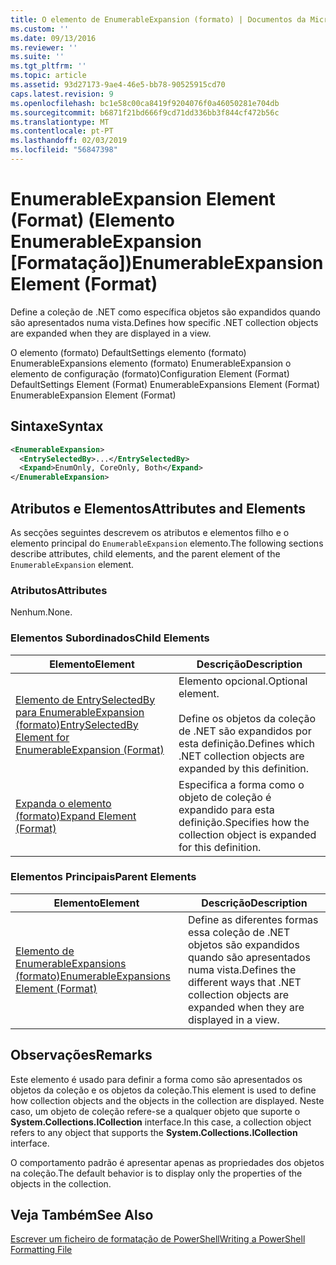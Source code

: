 ```yaml
---
title: O elemento de EnumerableExpansion (formato) | Documentos da Microsoft
ms.custom: ''
ms.date: 09/13/2016
ms.reviewer: ''
ms.suite: ''
ms.tgt_pltfrm: ''
ms.topic: article
ms.assetid: 93d27173-9ae4-46e5-bb78-90525915cd70
caps.latest.revision: 9
ms.openlocfilehash: bc1e58c00ca8419f9204076f0a46050281e704db
ms.sourcegitcommit: b6871f21bd666f9cd71dd336bb3f844cf472b56c
ms.translationtype: MT
ms.contentlocale: pt-PT
ms.lasthandoff: 02/03/2019
ms.locfileid: "56847398"
---
```

# <a name="enumerableexpansion-element-format"></a><span data-ttu-id="43489-102">EnumerableExpansion Element (Format) (Elemento EnumerableExpansion [Formatação])</span><span class="sxs-lookup"><span data-stu-id="43489-102">EnumerableExpansion Element (Format)</span></span>

<span data-ttu-id="43489-103">Define a coleção de .NET como específica objetos são expandidos quando são apresentados numa vista.</span><span class="sxs-lookup"><span data-stu-id="43489-103">Defines how specific .NET collection objects are expanded when they are displayed in a view.</span></span>

<span data-ttu-id="43489-104">O elemento (formato) DefaultSettings elemento (formato) EnumerableExpansions elemento (formato) EnumerableExpansion o elemento de configuração (formato)</span><span class="sxs-lookup"><span data-stu-id="43489-104">Configuration Element (Format) DefaultSettings Element (Format) EnumerableExpansions Element (Format) EnumerableExpansion Element (Format)</span></span>

## <a name="syntax"></a><span data-ttu-id="43489-105">Sintaxe</span><span class="sxs-lookup"><span data-stu-id="43489-105">Syntax</span></span>

```xml
<EnumerableExpansion>
  <EntrySelectedBy>...</EntrySelectedBy>
  <Expand>EnumOnly, CoreOnly, Both</Expand>
</EnumerableExpansion>
```

## <a name="attributes-and-elements"></a><span data-ttu-id="43489-106">Atributos e Elementos</span><span class="sxs-lookup"><span data-stu-id="43489-106">Attributes and Elements</span></span>

<span data-ttu-id="43489-107">As secções seguintes descrevem os atributos e elementos filho e o elemento principal do `EnumerableExpansion` elemento.</span><span class="sxs-lookup"><span data-stu-id="43489-107">The following sections describe attributes, child elements, and the parent element of the `EnumerableExpansion` element.</span></span>

### <a name="attributes"></a><span data-ttu-id="43489-108">Atributos</span><span class="sxs-lookup"><span data-stu-id="43489-108">Attributes</span></span>

<span data-ttu-id="43489-109">Nenhum.</span><span class="sxs-lookup"><span data-stu-id="43489-109">None.</span></span>

### <a name="child-elements"></a><span data-ttu-id="43489-110">Elementos Subordinados</span><span class="sxs-lookup"><span data-stu-id="43489-110">Child Elements</span></span>

|<span data-ttu-id="43489-111">Elemento</span><span class="sxs-lookup"><span data-stu-id="43489-111">Element</span></span>|<span data-ttu-id="43489-112">Descrição</span><span class="sxs-lookup"><span data-stu-id="43489-112">Description</span></span>|
|-------------|-----------------|
|[<span data-ttu-id="43489-113">Elemento de EntrySelectedBy para EnumerableExpansion (formato)</span><span class="sxs-lookup"><span data-stu-id="43489-113">EntrySelectedBy Element for EnumerableExpansion (Format)</span></span>](./entryselectedby-element-for-enumerableexpansion-format.md)|<span data-ttu-id="43489-114">Elemento opcional.</span><span class="sxs-lookup"><span data-stu-id="43489-114">Optional element.</span></span><br /><br /> <span data-ttu-id="43489-115">Define os objetos da coleção de .NET são expandidos por esta definição.</span><span class="sxs-lookup"><span data-stu-id="43489-115">Defines which .NET collection objects are expanded by this definition.</span></span>|
|[<span data-ttu-id="43489-116">Expanda o elemento (formato)</span><span class="sxs-lookup"><span data-stu-id="43489-116">Expand Element (Format)</span></span>](./expand-element-format.md)|<span data-ttu-id="43489-117">Especifica a forma como o objeto de coleção é expandido para esta definição.</span><span class="sxs-lookup"><span data-stu-id="43489-117">Specifies how the collection object is expanded for this definition.</span></span>|

### <a name="parent-elements"></a><span data-ttu-id="43489-118">Elementos Principais</span><span class="sxs-lookup"><span data-stu-id="43489-118">Parent Elements</span></span>

|<span data-ttu-id="43489-119">Elemento</span><span class="sxs-lookup"><span data-stu-id="43489-119">Element</span></span>|<span data-ttu-id="43489-120">Descrição</span><span class="sxs-lookup"><span data-stu-id="43489-120">Description</span></span>|
|-------------|-----------------|
|[<span data-ttu-id="43489-121">Elemento de EnumerableExpansions (formato)</span><span class="sxs-lookup"><span data-stu-id="43489-121">EnumerableExpansions Element (Format)</span></span>](./enumerableexpansions-element-format.md)|<span data-ttu-id="43489-122">Define as diferentes formas essa coleção de .NET objetos são expandidos quando são apresentados numa vista.</span><span class="sxs-lookup"><span data-stu-id="43489-122">Defines the different ways that .NET collection objects are expanded when they are displayed in a view.</span></span>|

## <a name="remarks"></a><span data-ttu-id="43489-123">Observações</span><span class="sxs-lookup"><span data-stu-id="43489-123">Remarks</span></span>

<span data-ttu-id="43489-124">Este elemento é usado para definir a forma como são apresentados os objetos da coleção e os objetos da coleção.</span><span class="sxs-lookup"><span data-stu-id="43489-124">This element is used to define how collection objects and the objects in the collection are displayed.</span></span> <span data-ttu-id="43489-125">Neste caso, um objeto de coleção refere-se a qualquer objeto que suporte o **System.Collections.ICollection** interface.</span><span class="sxs-lookup"><span data-stu-id="43489-125">In this case, a collection object refers to any object that supports the  **System.Collections.ICollection** interface.</span></span>

<span data-ttu-id="43489-126">O comportamento padrão é apresentar apenas as propriedades dos objetos na coleção.</span><span class="sxs-lookup"><span data-stu-id="43489-126">The default behavior is to display only the properties of the objects in the collection.</span></span>

## <a name="see-also"></a><span data-ttu-id="43489-127">Veja Também</span><span class="sxs-lookup"><span data-stu-id="43489-127">See Also</span></span>

[<span data-ttu-id="43489-128">Escrever um ficheiro de formatação de PowerShell</span><span class="sxs-lookup"><span data-stu-id="43489-128">Writing a PowerShell Formatting File</span></span>](./writing-a-powershell-formatting-file.md)
